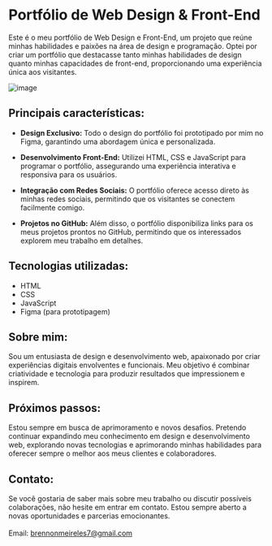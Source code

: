 # Portfólio de Web Design & Front-End

Este é o meu portfólio de Web Design e Front-End, um projeto que reúne minhas habilidades e paixões na área de design e programação. Optei por criar um portfólio que destacasse tanto minhas habilidades de design quanto minhas capacidades de front-end, proporcionando uma experiência única aos visitantes.<br>

![image](https://github.com/BrennonMeireles/portifolio/assets/141636246/54a8163f-c23b-41cb-8a7e-94f5dea37307)

## Principais características:

- **Design Exclusivo:** Todo o design do portfólio foi prototipado por mim no Figma, garantindo uma abordagem única e personalizada.

- **Desenvolvimento Front-End:** Utilizei HTML, CSS e JavaScript para programar o portfólio, assegurando uma experiência interativa e responsiva para os usuários.

- **Integração com Redes Sociais:** O portfólio oferece acesso direto às minhas redes sociais, permitindo que os visitantes se conectem facilmente comigo.

- **Projetos no GitHub:** Além disso, o portfólio disponibiliza links para os meus projetos prontos no GitHub, permitindo que os interessados explorem meu trabalho em detalhes.

## Tecnologias utilizadas:

- HTML
- CSS
- JavaScript
- Figma (para prototipagem)

## Sobre mim:

Sou um entusiasta de design e desenvolvimento web, apaixonado por criar experiências digitais envolventes e funcionais. Meu objetivo é combinar criatividade e tecnologia para produzir resultados que impressionem e inspirem.

## Próximos passos:

Estou sempre em busca de aprimoramento e novos desafios. Pretendo continuar expandindo meu conhecimento em design e desenvolvimento web, explorando novas tecnologias e aprimorando minhas habilidades para oferecer sempre o melhor aos meus clientes e colaboradores.

## Contato:

Se você gostaria de saber mais sobre meu trabalho ou discutir possíveis colaborações, não hesite em entrar em contato. Estou sempre aberto a novas oportunidades e parcerias emocionantes.
<br><br>Email: brennonmeireles7@gmail.com
